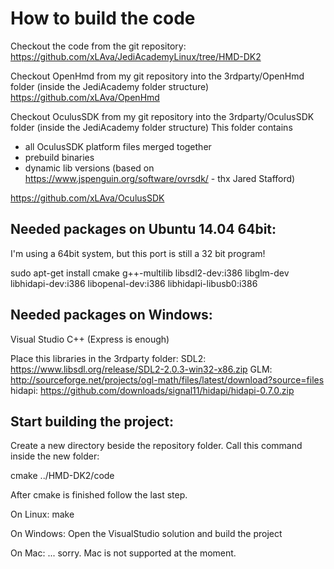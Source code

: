 How to build the code
=====================

Checkout the code from the git repository:
https://github.com/xLAva/JediAcademyLinux/tree/HMD-DK2

Checkout OpenHmd from my git repository into the 3rdparty/OpenHmd folder (inside the JediAcademy folder structure)
https://github.com/xLAva/OpenHmd

Checkout OculusSDK from my git repository into the 3rdparty/OculusSDK folder (inside the JediAcademy folder structure)
This folder contains 
* all OculusSDK platform files merged together
* prebuild binaries 
* dynamic lib versions (based on https://www.jspenguin.org/software/ovrsdk/ - thx Jared Stafford)

https://github.com/xLAva/OculusSDK



Needed packages on Ubuntu 14.04 64bit:
--------------------------------------

I'm using a 64bit system, but this port is still a 32 bit program!

sudo apt-get install cmake g++-multilib libsdl2-dev:i386 libglm-dev libhidapi-dev:i386 libopenal-dev:i386 libhidapi-libusb0:i386


Needed packages on Windows:
---------------------------

Visual Studio C++ (Express is enough)

Place this libraries in the 3rdparty folder:
SDL2: https://www.libsdl.org/release/SDL2-2.0.3-win32-x86.zip
GLM: http://sourceforge.net/projects/ogl-math/files/latest/download?source=files
hidapi: https://github.com/downloads/signal11/hidapi/hidapi-0.7.0.zip


Start building the project:
---------------------------

Create a new directory beside the repository folder.
Call this command inside the new folder:

cmake ../HMD-DK2/code

After cmake is finished follow the last step.

On Linux:
make

On Windows: 
Open the VisualStudio solution and build the project

On Mac:
... sorry. Mac is not supported at the moment.

